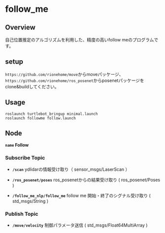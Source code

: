 # follow_me
## Overview
自己位置推定のアルゴリズムを利用した、精度の高いfollow meのプログラムです。

## setup
`https://github.com/rionehome/move`からmoveパッケージ、`https://github.com/rionehome/ros_posenet`からposenetパッケージをclone&buildしてください。

## Usage
```
roslaunch turtlebot_bringup minimal.launch  
roslaunch followme follow.launch  
```

## Node
**`name` Follow**

### Subscribe Topic

* **`/scan`** ydlidarの情報受け取り（ sensor_msgs/LaserScan ）

* **`/ros_posenet/poses`** ros_posenetからの結果受け取り ( ros_posenet/Poses )

* **`/follow_me_nlp/follow_me`** follow me 開始・終了のシグナル受け取り ( std_msgs/String )


### Publish Topic

* **`/move/velocity`** 制御パラメータ送信 ( std_msgs/Float64MultiArray )